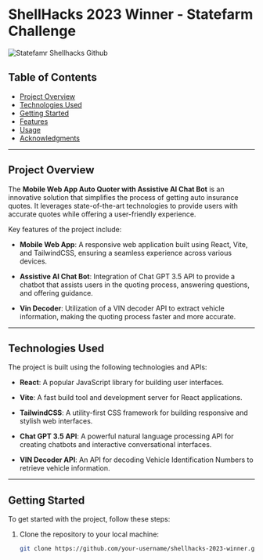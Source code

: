 # ShellHacks 2023 Winner - Statefarm Challenge

![Statefamr Shellhacks Github](https://github.com/matthewLarrosa/shell-hacks-2023/assets/95898375/c26d5fd4-103d-4b76-b15c-694a5d2f5b1a)

## Table of Contents
- [Project Overview](#project-overview)
- [Technologies Used](#technologies-used)
- [Getting Started](#getting-started)
- [Features](#features)
- [Usage](#usage)
- [Acknowledgments](#acknowledgments)

---

## Project Overview

The **Mobile Web App Auto Quoter with Assistive AI Chat Bot** is an innovative solution that simplifies the process of getting auto insurance quotes. It leverages state-of-the-art technologies to provide users with accurate quotes while offering a user-friendly experience.

Key features of the project include:

- **Mobile Web App**: A responsive web application built using React, Vite, and TailwindCSS, ensuring a seamless experience across various devices.

- **Assistive AI Chat Bot**: Integration of Chat GPT 3.5 API to provide a chatbot that assists users in the quoting process, answering questions, and offering guidance.

- **Vin Decoder**: Utilization of a VIN decoder API to extract vehicle information, making the quoting process faster and more accurate.

---

## Technologies Used

The project is built using the following technologies and APIs:

- **React**: A popular JavaScript library for building user interfaces.

- **Vite**: A fast build tool and development server for React applications.

- **TailwindCSS**: A utility-first CSS framework for building responsive and stylish web interfaces.

- **Chat GPT 3.5 API**: A powerful natural language processing API for creating chatbots and interactive conversational interfaces.

- **VIN Decoder API**: An API for decoding Vehicle Identification Numbers to retrieve vehicle information.

---

## Getting Started

To get started with the project, follow these steps:

1. Clone the repository to your local machine:
   ```bash
   git clone https://github.com/your-username/shellhacks-2023-winner.git
